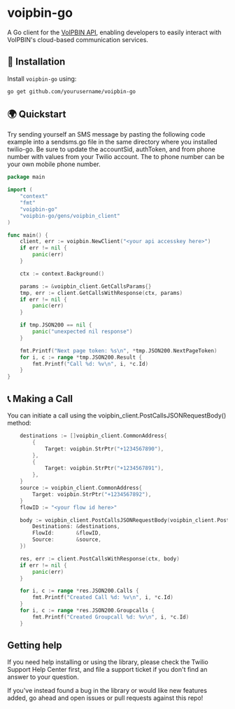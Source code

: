 # voipbin-go
A Go client for the [VoIPBIN API](https://api.voipbin.net/docs/intro.html), enabling developers to easily interact with VoIPBIN's cloud-based communication services.

## 🚀 Installation

Install `voipbin-go` using:

```sh
go get github.com/yourusername/voipbin-go
```

## 🌍 Quickstart
Try sending yourself an SMS message by pasting the following code example into a sendsms.go file in the same directory where you installed twilio-go. Be sure to update the accountSid, authToken, and from phone number with values from your Twilio account. The to phone number can be your own mobile phone number.

```go
package main

import (
	"context"
	"fmt"
	"voipbin-go"
	"voipbin-go/gens/voipbin_client"
)

func main() {
	client, err := voipbin.NewClient("<your api accesskey here>")
	if err != nil {
		panic(err)
	}

	ctx := context.Background()

	params := &voipbin_client.GetCallsParams{}
	tmp, err := client.GetCallsWithResponse(ctx, params)
	if err != nil {
		panic(err)
	}

	if tmp.JSON200 == nil {
		panic("unexpected nil response")
	}

	fmt.Printf("Next page token: %s\n", *tmp.JSON200.NextPageToken)
	for i, c := range *tmp.JSON200.Result {
		fmt.Printf("Call %d: %v\n", i, *c.Id)
	}
}
```

## 📞 Making a Call
You can initiate a call using the voipbin_client.PostCallsJSONRequestBody() method:
```go
	destinations := []voipbin_client.CommonAddress{
		{
			Target: voipbin.StrPtr("+1234567890"),
		},
		{
			Target: voipbin.StrPtr("+1234567891"),
		},
	}
	source := voipbin_client.CommonAddress{
		Target: voipbin.StrPtr("+1234567892"),
	}
	flowID := "<your flow id here>"

	body := voipbin_client.PostCallsJSONRequestBody(voipbin_client.PostCallsJSONBody{
		Destinations: &destinations,
		FlowId:       &flowID,
		Source:       &source,
	})

	res, err := client.PostCallsWithResponse(ctx, body)
	if err != nil {
		panic(err)
	}

	for i, c := range *res.JSON200.Calls {
		fmt.Printf("Created Call %d: %v\n", i, *c.Id)
	}
	for i, c := range *res.JSON200.Groupcalls {
		fmt.Printf("Created Groupcall %d: %v\n", i, *c.Id)
	}
```

## Getting help
If you need help installing or using the library, please check the Twilio Support Help Center first, and file a support ticket if you don't find an answer to your question.

If you've instead found a bug in the library or would like new features added, go ahead and open issues or pull requests against this repo!

